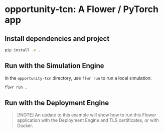 # opportunity-tcn: A Flower / PyTorch app

## Install dependencies and project

```bash
pip install -e .
```

## Run with the Simulation Engine

In the `opportunity-tcn` directory, use `flwr run` to run a local simulation:

```bash
flwr run .
```

## Run with the Deployment Engine

> \[!NOTE\]
> An update to this example will show how to run this Flower application with the Deployment Engine and TLS certificates, or with Docker.
